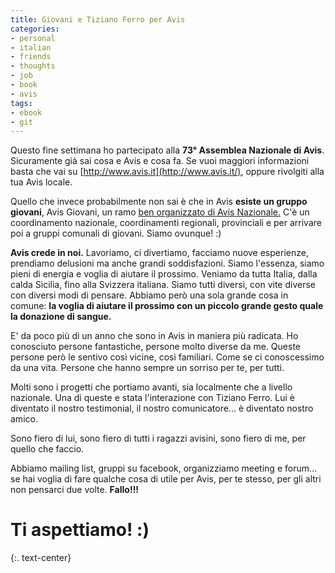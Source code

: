 ```yaml
---
title: Giovani e Tiziano Ferro per Avis
categories:
- personal
- italian
- friends
- thoughts
- job
- book
- avis
tags:
- ebook
- git
---
```

Questo fine settimana ho partecipato alla **73° Assemblea Nazionale di Avis**.
Sicuramente già sai cosa e Avis e cosa fa. Se vuoi maggiori informazioni basta
che vai su [http://www.avis.it](http://www.avis.it/), oppure rivolgiti alla
tua Avis locale.

Quello che invece probabilmente non sai è che in Avis **esiste un gruppo
giovani**, Avis Giovani, un ramo [ben organizzato di Avis Nazionale.](http://www.avis.it/usr_view.php/ID=1158#Esecutivo%20Nazionale%20della%20Consulta%20Giovani)
C'è un coordinamento nazionale, coordinamenti regionali, provinciali e
per arrivare poi a gruppi comunali di giovani. Siamo ovunque! :)

**Avis crede in noi.** Lavoriamo, ci divertiamo, facciamo nuove esperienze, prendiamo delusioni ma anche grandi soddisfazioni. Siamo l'essenza, siamo pieni di energia e voglia di aiutare il prossimo. Veniamo da tutta Italia, dalla calda Sicilia, fino alla Svizzera italiana. Siamo tutti diversi, con vite diverse con diversi modi di pensare. Abbiamo però una sola grande cosa in comune: **la voglia di aiutare il prossimo con un piccolo grande gesto quale la donazione di sangue.**

E' da poco più di un anno che sono in Avis in maniera più radicata. Ho
conosciuto persone fantastiche, persone molto diverse da me. Queste persone
però le sentivo così vicine, così familiari. Come se ci conoscessimo da una
vita. Persone che hanno sempre un sorriso per te, per tutti.

Molti sono i progetti che portiamo avanti, sia localmente che a livello
nazionale. Una di queste e stata l'interazione con Tiziano Ferro. Lui è
diventato il nostro testimonial, il nostro comunicatore... è diventato nostro
amico.

Sono fiero di lui, sono fiero di tutti i ragazzi avisini, sono fiero di me,
per quello che faccio.

Abbiamo mailing list, gruppi su facebook, organizziamo meeting e forum... se
hai voglia di fare qualche cosa di utile per Avis, per te stesso, per gli
altri non pensarci due volte. **Fallo!!!**

# **Ti aspettiamo! :)**
{:. text-center}

